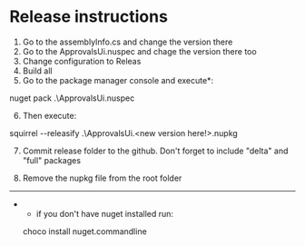 # Release instructions

1) Go to the assemblyInfo.cs and change the version there
2) Go to the ApprovalsUi.nuspec and chage the version there too
3) Change configuration to Releas
4) Build all
5) Go to the package manager console and execute*:
  
  nuget pack .\ApprovalsUi.nuspec

6) Then execute:

  squirrel --releasify .\ApprovalsUi.<new version here!>.nupkg

7) Commit release folder to the github. Don't forget to include "delta" and "full" packages

8) Remove the nupkg file from the root folder

-----
* - if you don't have nuget installed run:

  choco install nuget.commandline